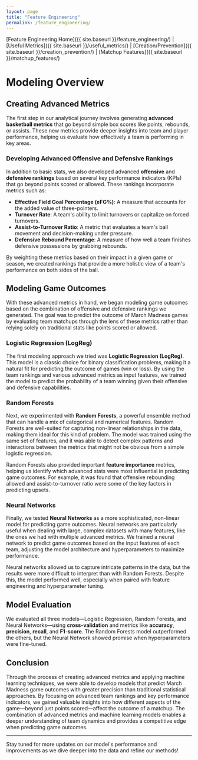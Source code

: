 ```yaml
---
layout: page
title: "Feature Engineering"
permalink: /feature_engineering/
---
```


[Feature Engineering Home]({{ site.baseurl }}/feature_engineering/) | [Useful Metrics]({{ site.baseurl }}/useful_metrics/) | [Creation/Prevention]({{ site.baseurl }}/creation_prevention/) | [Matchup Features]({{ site.baseurl }}/matchup_features/)

# Modeling Overview

## Creating Advanced Metrics

The first step in our analytical journey involves generating **advanced basketball metrics** that go beyond simple box scores like points, rebounds, or assists. These new metrics provide deeper insights into team and player performance, helping us evaluate how effectively a team is performing in key areas.

### Developing Advanced Offensive and Defensive Rankings

In addition to basic stats, we also developed advanced **offensive** and **defensive rankings** based on several key performance indicators (KPIs) that go beyond points scored or allowed. These rankings incorporate metrics such as:

- **Effective Field Goal Percentage (eFG%)**: A measure that accounts for the added value of three-pointers.
- **Turnover Rate**: A team's ability to limit turnovers or capitalize on forced turnovers.
- **Assist-to-Turnover Ratio**: A metric that evaluates a team's ball movement and decision-making under pressure.
- **Defensive Rebound Percentage**: A measure of how well a team finishes defensive possessions by grabbing rebounds.

By weighting these metrics based on their impact in a given game or season, we created rankings that provide a more holistic view of a team's performance on both sides of the ball.

## Modeling Game Outcomes

With these advanced metrics in hand, we began modeling game outcomes based on the combination of offensive and defensive rankings we generated. The goal was to predict the outcome of March Madness games by evaluating team matchups through the lens of these metrics rather than relying solely on traditional stats like points scored or allowed.

### Logistic Regression (LogReg)

The first modeling approach we tried was **Logistic Regression (LogReg)**. This model is a classic choice for binary classification problems, making it a natural fit for predicting the outcome of games (win or loss). By using the team rankings and various advanced metrics as input features, we trained the model to predict the probability of a team winning given their offensive and defensive capabilities.

### Random Forests

Next, we experimented with **Random Forests**, a powerful ensemble method that can handle a mix of categorical and numerical features. Random Forests are well-suited for capturing non-linear relationships in the data, making them ideal for this kind of problem. The model was trained using the same set of features, and it was able to detect complex patterns and interactions between the metrics that might not be obvious from a simple logistic regression.

Random Forests also provided important **feature importance** metrics, helping us identify which advanced stats were most influential in predicting game outcomes. For example, it was found that offensive rebounding allowed and assist-to-turnover ratio were some of the key factors in predicting upsets.

### Neural Networks

Finally, we tested **Neural Networks** as a more sophisticated, non-linear model for predicting game outcomes. Neural networks are particularly useful when dealing with large, complex datasets with many features, like the ones we had with multiple advanced metrics. We trained a neural network to predict game outcomes based on the input features of each team, adjusting the model architecture and hyperparameters to maximize performance.

Neural networks allowed us to capture intricate patterns in the data, but the results were more difficult to interpret than with Random Forests. Despite this, the model performed well, especially when paired with feature engineering and hyperparameter tuning.

## Model Evaluation

We evaluated all three models—Logistic Regression, Random Forests, and Neural Networks—using **cross-validation** and metrics like **accuracy**, **precision**, **recall**, and **F1-score**. The Random Forests model outperformed the others, but the Neural Network showed promise when hyperparameters were fine-tuned.

## Conclusion

Through the process of creating advanced metrics and applying machine learning techniques, we were able to develop models that predict March Madness game outcomes with greater precision than traditional statistical approaches. By focusing on advanced team rankings and key performance indicators, we gained valuable insights into how different aspects of the game—beyond just points scored—affect the outcome of a matchup. The combination of advanced metrics and machine learning models enables a deeper understanding of team dynamics and provides a competitive edge when predicting game outcomes.

---
Stay tuned for more updates on our model's performance and improvements as we dive deeper into the data and refine our methods!
